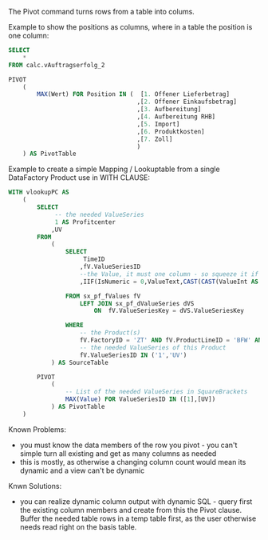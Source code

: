 The Pivot command turns rows from a table into colums.  

Example to show the positions as columns, where in a table the position is one column:

````SQL
SELECT 
	*
FROM calc.vAuftragserfolg_2

PIVOT
	(	
		MAX(Wert) FOR Position IN (	 [1. Offener Lieferbetrag]
									,[2. Offener Einkaufsbetrag]
									,[3. Aufbereitung]
									,[4. Aufbereitung RHB]
									,[5. Import]
									,[6. Produktkosten]
									,[7. Zoll]
									)
	) AS PivotTable
````


Example to create a simple Mapping / Lookuptable from a single DataFactory Product use in WITH CLAUSE:

````SQL
WITH vlookupPC AS 
	(
		SELECT 
			 -- the needed ValueSeries
			 1 AS Profitcenter
			,UV
		FROM
			(
				SELECT 
					 TimeID
					,fV.ValueSeriesID
					--the Value, it must one column - so squeeze it if different types
					,IIF(IsNumeric = 0,ValueText,CAST(CAST(ValueInt AS Money)/100 AS NVARCHAR)) AS Value

				FROM sx_pf_fValues fV 
					LEFT JOIN sx_pf_dValueSeries dVS
						ON  fV.ValueSeriesKey = dVS.ValueSeriesKey

				WHERE 	
					-- the Product(s)	
					fV.FactoryID = 'ZT' AND fV.ProductLineID = 'BFW' AND fV.ProductID = 'M1' AND
					-- the needed ValueSeries of this Product
					fV.ValueSeriesID IN ('1','UV')
			) AS SourceTable

		PIVOT
			(	
				-- List of the needed ValueSeries in SquareBrackets
				MAX(Value) FOR ValueSeriesID IN ([1],[UV])
			) AS PivotTable
	)
 ````
 
 Known Problems:
 
 * you must know the data members of the row you pivot - you can't simple turn all existing and get as many columns as needed
 * this is mostly, as otherwise a changing column count would mean its dynamic and a view can't be dynamic
 
 
Knwn Solutions:
 * you can realize dynamic column output with dynamic SQL - query first the existing column members and create from this the 
 Pivot clause. Buffer the needed table rows in a temp table first, as the user otherwise needs read right on the basis table.
